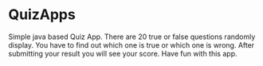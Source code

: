 # QuizApps
Simple java based Quiz App. There are 20 true or false questions randomly display. 
You have to find out which one is true or which one is wrong. 
After submitting your result you will see your score.
Have fun with this app.
